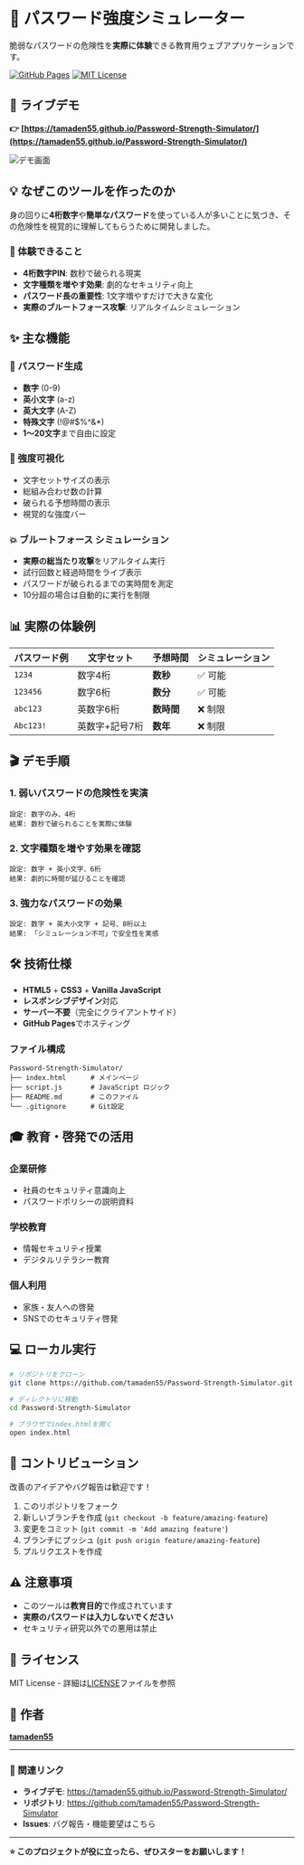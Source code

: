 # 🔐 パスワード強度シミュレーター

脆弱なパスワードの危険性を**実際に体験**できる教育用ウェブアプリケーションです。

[![GitHub Pages](https://img.shields.io/badge/GitHub%20Pages-Live%20Demo-blue?style=for-the-badge)](https://tamaden55.github.io/Password-Strength-Simulator/)
[![MIT License](https://img.shields.io/badge/License-MIT-green.svg?style=for-the-badge)](LICENSE)

## 🚀 ライブデモ

**👉 [https://tamaden55.github.io/Password-Strength-Simulator/](https://tamaden55.github.io/Password-Strength-Simulator/)**

![デモ画面](https://user-images.githubusercontent.com/your-image-placeholder.png)

## 💡 なぜこのツールを作ったのか

身の回りに**4桁数字**や**簡単なパスワード**を使っている人が多いことに気づき、その危険性を視覚的に理解してもらうために開発しました。

### 🎯 体験できること

- **4桁数字PIN**: 数秒で破られる現実
- **文字種類を増やす効果**: 劇的なセキュリティ向上
- **パスワード長の重要性**: 1文字増やすだけで大きな変化
- **実際のブルートフォース攻撃**: リアルタイムシミュレーション

## ✨ 主な機能

### 📝 パスワード生成
- **数字** (0-9)
- **英小文字** (a-z) 
- **英大文字** (A-Z)
- **特殊文字** (!@#$%^&*)
- **1〜20文字**まで自由に設定

### 💪 強度可視化
- 文字セットサイズの表示
- 総組み合わせ数の計算
- 破られる予想時間の表示
- 視覚的な強度バー

### 💥 ブルートフォース シミュレーション
- **実際の総当たり攻撃**をリアルタイム実行
- 試行回数と経過時間をライブ表示
- パスワードが破られるまでの実時間を測定
- 10分超の場合は自動的に実行を制限

## 📊 実際の体験例

| パスワード例 | 文字セット | 予想時間 | シミュレーション |
|-------------|-----------|----------|-----------------|
| `1234` | 数字4桁 | **数秒** | ✅ 可能 |
| `123456` | 数字6桁 | **数分** | ✅ 可能 |
| `abc123` | 英数字6桁 | **数時間** | ❌ 制限 |
| `Abc123!` | 英数字+記号7桁 | **数年** | ❌ 制限 |

## 🎬 デモ手順

### 1. 弱いパスワードの危険性を実演
```
設定: 数字のみ、4桁
結果: 数秒で破られることを実際に体験
```

### 2. 文字種類を増やす効果を確認
```
設定: 数字 + 英小文字、6桁
結果: 劇的に時間が延びることを確認
```

### 3. 強力なパスワードの効果
```
設定: 数字 + 英大小文字 + 記号、8桁以上
結果: 「シミュレーション不可」で安全性を実感
```

## 🛠️ 技術仕様

- **HTML5** + **CSS3** + **Vanilla JavaScript**
- **レスポンシブデザイン**対応
- **サーバー不要**（完全にクライアントサイド）
- **GitHub Pages**でホスティング

### ファイル構成
```
Password-Strength-Simulator/
├── index.html      # メインページ
├── script.js       # JavaScript ロジック
├── README.md       # このファイル
└── .gitignore      # Git設定
```

## 🎓 教育・啓発での活用

### 企業研修
- 社員のセキュリティ意識向上
- パスワードポリシーの説明資料

### 学校教育
- 情報セキュリティ授業
- デジタルリテラシー教育

### 個人利用
- 家族・友人への啓発
- SNSでのセキュリティ啓発

## 💻 ローカル実行

```bash
# リポジトリをクローン
git clone https://github.com/tamaden55/Password-Strength-Simulator.git

# ディレクトリに移動
cd Password-Strength-Simulator

# ブラウザでindex.htmlを開く
open index.html
```

## 🤝 コントリビューション

改善のアイデアやバグ報告は歓迎です！

1. このリポジトリをフォーク
2. 新しいブランチを作成 (`git checkout -b feature/amazing-feature`)
3. 変更をコミット (`git commit -m 'Add amazing feature'`)
4. ブランチにプッシュ (`git push origin feature/amazing-feature`)
5. プルリクエストを作成

## ⚠️ 注意事項

- このツールは**教育目的**で作成されています
- **実際のパスワードは入力しないでください**
- セキュリティ研究以外での悪用は禁止

## 📄 ライセンス

MIT License - 詳細は[LICENSE](LICENSE)ファイルを参照

## 🌟 作者

**[tamaden55](https://github.com/tamaden55)**

---

### 🔗 関連リンク

- **ライブデモ**: https://tamaden55.github.io/Password-Strength-Simulator/
- **リポジトリ**: https://github.com/tamaden55/Password-Strength-Simulator
- **Issues**: バグ報告・機能要望はこちら

---

**⭐ このプロジェクトが役に立ったら、ぜひスターをお願いします！**